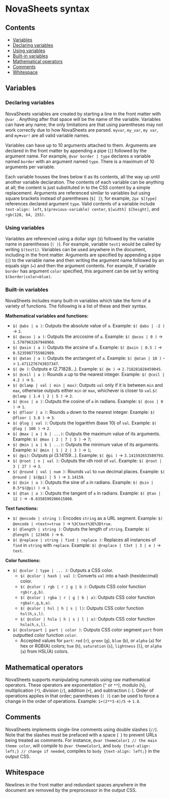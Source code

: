 # NovaSheets syntax

## Contents
- [Variables](#variables)
 - [Declaring variables](#declaring-variables)
 - [Using variables](#using-variables)
 - [Built-in variables](#built-in-variables)
- [Mathematical operators](#mathematical-operators)
- [Comments](#comments)
- [Whitespace](#whitespace)

## Variables
### Declaring variables

NovaSheets variables are created by starting a line in the front matter with `@var `. Anything after that space will be the name of the variable. Variables can have any name; the only limitations are that using parentheses may not work correctly due to how NovaSheets are parsed. `myvar`, `my_var`, `my var`, and `my♦var!` are all valid variable names.

Variables can have up to 10 arguments attached to them. Arguments are declared in the front matter by appending a pipe (`|`) followed by the argument name. For example, `@var border | type` declares a variable named `border` with an argument named `type`. There is a maximum of 10 arguments per variable.

Each variable houses the lines below it as its contents, all the way up until another variable declaration. The contents of each variable can be anything at all; the content is just substituted in to the CSS content by a simple replacement. Arguments are referenced similar to variables but using square brackets instead of parentheses (`$[ ]`); for example, `2px $[type]` references declared argument `type`. Valid contents of a variable include `text-align: left`, `$(previous-variable) center`, `$[width] $[height]`, and `rgb(128, 64, 255)`.

### Using variables

Variables are referenced using a dollar sign (`$`) followed by the variable name in parentheses (`( )`). For example, variable `test1` would be called by writing `$(test1)`. Variables can be used anywhere in the document, including in the front matter. Arguments are specified by appending a pipe (`|`) to the variable name and then writing the argument name followed by an equals sign (`=`) and then the argument contents. For example, if variable `border` has argument `color` specified, this argument can be set by writing `$(border|color=blue)`.

### Built-in variables

NovaSheets includes many built-in variables which take the form of a variety of functions. The following is a list of these and their syntax.

**Mathematical variables and functions:**
- `$( @abs | a )`: Outputs the absolute value of `a`. Example: `$( @abs | -2 )` -> `2`.
- `$( @acos | a )`: Outputs the arccosine of `a`. Example: `$( @acos | 0 )` -> `1.5707963267948966`.
- `$( @asin | a )`: Outputs the arcsine of `a`. Example: `$( @asin | 0.5 )` -> `0.5235987755982989`.
- `$( @atan | a )`: Outputs the arctangent of `a`. Example: `$( @atan | 10 )` -> `1.4711276743037347`.
- `$( @e )`: Outputs e (2.71828...). Example: `$( @e )` -> `2.718281828459045`.
- `$( @ceil | a )`: Rounds `a` up to the nearest integer. Example: `$( @ceil | 4.2 )` -> `5`.
- `$( @clamp | val | min | max)`: Outputs `val` only if it is between `min` and `max`, otherwise outputs either `min` or `max`, whichever is closer to `val`.`$( @clamp | 1.4 | 2 | 5 )` -> `2`.
- `$( @cos | a )`: Outputs the cosine of `a` in radians. Example: `$( @cos | 0 )` -> `1`.
- `$( @floor | a )`: Rounds `a` down to the nearest integer. Example: `$( @floor | 3.8 )` -> `3`.
- `$( @log | val )`: Outputs the logarithm (base 10) of `val`. Example: `$( @log | 100 )` -> `2`.
- `$( @max | a | b | ...)`: Outputs the maximum value of its arguments. Example: `$( @max | 2 | 7 | 5 )` -> `7`;
- `$( @min | a | b | ...)`: Outputs the minimum value of its arguments. Example: `$( @min | 1 | 2 | 3 )` -> `1`;
- `$( @pi)`: Outputs pi (3.14159...). Example: `$( @pi )` -> `3.141592653589793`.
- `$( @root | n | val )`: Outputs the `n`th root of `val`. Example: `$( @root | 3 | 27 )` -> `3`.
- `$( @round | val | num )`: Rounds `val` to `num` decimal places. Example: `$( @round | $(@pi) | 5 )` -> `3.14159`.
- `$( @sin | a )`: Outputs the sine of `a` in radians. Example: `$( @sin | 0.5*$(@pi) )` -> `1`.
- `$( @tan | a )`: Outputs the tangent of `a` in radians. Example: `$( @tan | 12 )` -> `-0.6358599286615808`.

**Text functions:**
- `$( @encode | string )`: Encodes `string` as a URL segment. Example: `$( @encode | <text>=true )` -> `%3Ctext%3E%3Dtrue`.
- `$( @length | string )`: Outputs the length of `string`. Example: `$( @length | 123456 )` -> `6`.
- `$( @replace | string | find | replace )`: Replaces all instances of `find` in `string` with `replace`. Example: `$( @replace | t3xt | 3 | e )` -> `text`.

**Color functions:**
- `$( @color | type | ... )`: Outputs a CSS color.
  - `$( @color | hash | val )`: Converts `val` into a hash (hexidecimal) color.
  - `$( @color | rgb | r | g | b )`: Outputs CSS color function `rgb(r,g,b)`.
  - `$( @color | rgba | r | g | b | a)`: Outputs CSS color function `rgba(r,g,b,a)`.
  - `$( @color | hsl | h | s | l)`: Outputs CSS color function `hsl(h,s,l)`.
  - `$( @color | hsla | h | s | l | a)`: Outputs CSS color function `hsla(h,s,l)`.
- `$( @colorpart | part | color )`: Outputs CSS color segment `part` from outputted color function `color`.
  - Accepted values for `part`: `red` (`r`), `green` (`g`), `blue` (`b`), or `alpha` (`a`) for hex or RGB(A) colors; `hue` (`h`), `saturation` (`s`), `lightness` (`l`), or `alpha` (`a`) from HSL(A) colors.

## Mathematical operators

NovaSheets supports manipulating numerals using raw mathematical operators. These operators are exponentation (`^` or `**`), modulo (`%`), multiplication (`*`), division (`/`), addition (`+`), and subtraction (`-`). Order of operations applies in that order; parentheses (`( )`) can be used to force a change in the order of operations. Example: `1+(2**3-4)/5` -> `1.8`.

## Comments

NovaSheets implements single-line comments using double slashes (`//`). Note that the slashes must be prefaced with a space (` `) to prevent URLs being treated as comments. For instance, `@var themeColor1 // the main theme color`, will compile to `@var themeColor1`, and `body {text-align: left;} // change if needed`, compiles to `body {text-align: left;}` in the output CSS.

## Whitespace

Newlines in the front matter and redundant spaces anywhere in the document are removed by the preprocessor in the output CSS.